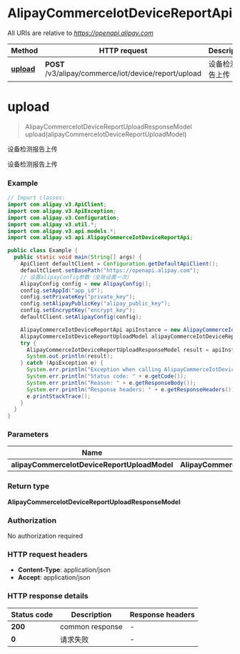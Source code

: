# AlipayCommerceIotDeviceReportApi

All URIs are relative to *https://openapi.alipay.com*

| Method | HTTP request | Description |
|------------- | ------------- | -------------|
| [**upload**](AlipayCommerceIotDeviceReportApi.md#upload) | **POST** /v3/alipay/commerce/iot/device/report/upload | 设备检测报告上传 |


<a name="upload"></a>
# **upload**
> AlipayCommerceIotDeviceReportUploadResponseModel upload(alipayCommerceIotDeviceReportUploadModel)

设备检测报告上传

设备检测报告上传

### Example
```java
// Import classes:
import com.alipay.v3.ApiClient;
import com.alipay.v3.ApiException;
import com.alipay.v3.Configuration;
import com.alipay.v3.util.*;
import com.alipay.v3.api.models.*;
import com.alipay.v3.api.AlipayCommerceIotDeviceReportApi;

public class Example {
  public static void main(String[] args) {
    ApiClient defaultClient = Configuration.getDefaultApiClient();
    defaultClient.setBasePath("https://openapi.alipay.com");
    // 设置alipayConfig参数（全局设置一次）
    AlipayConfig config = new AlipayConfig();
    config.setAppId("app_id");
    config.setPrivateKey("private_key");
    config.setAlipayPublicKey("alipay_public_key");
    config.setEncryptKey("encrypt_key");
    defaultClient.setAlipayConfig(config);

    AlipayCommerceIotDeviceReportApi apiInstance = new AlipayCommerceIotDeviceReportApi(defaultClient);
    AlipayCommerceIotDeviceReportUploadModel alipayCommerceIotDeviceReportUploadModel = new AlipayCommerceIotDeviceReportUploadModel(); // AlipayCommerceIotDeviceReportUploadModel | 
    try {
      AlipayCommerceIotDeviceReportUploadResponseModel result = apiInstance.upload(alipayCommerceIotDeviceReportUploadModel);
      System.out.println(result);
    } catch (ApiException e) {
      System.err.println("Exception when calling AlipayCommerceIotDeviceReportApi#upload");
      System.err.println("Status code: " + e.getCode());
      System.err.println("Reason: " + e.getResponseBody());
      System.err.println("Response headers: " + e.getResponseHeaders());
      e.printStackTrace();
    }
  }
}
```

### Parameters

| Name | Type | Description  | Notes |
|------------- | ------------- | ------------- | -------------|
| **alipayCommerceIotDeviceReportUploadModel** | **AlipayCommerceIotDeviceReportUploadModel**|  | [optional] |

### Return type

**AlipayCommerceIotDeviceReportUploadResponseModel**

### Authorization

No authorization required

### HTTP request headers

 - **Content-Type**: application/json
 - **Accept**: application/json

### HTTP response details
| Status code | Description | Response headers |
|-------------|-------------|------------------|
| **200** | common response |  -  |
| **0** | 请求失败 |  -  |

